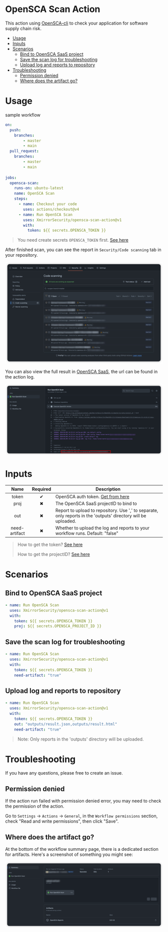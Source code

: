 # OpenSCA Scan Action<!-- omit in toc -->

This action using [OpenSCA-cli](https://github.com/XmirrorSecurity/OpenSCA-cli) to check your application for software supply chain risk.

- [Usage](#usage)
- [Inputs](#inputs)
- [Scenarios](#scenarios)
  - [Bind to OpenSCA SaaS project](#bind-to-opensca-saas-project)
  - [Save the scan log for troubleshooting](#save-the-scan-log-for-troubleshooting)
  - [Upload log and reports to repository](#upload-log-and-reports-to-repository)
- [Troubleshooting](#troubleshooting)
  - [Permission denied](#permission-denied)
  - [Where does the artifact go?](#where-does-the-artifact-go)


# Usage

sample workflow

```yaml
on:
  push:
    branches:
        - master
        - main
  pull_request:
    branches:
        - master
        - main

jobs:
  opensca-scan:
    runs-on: ubuntu-latest
    name: OpenSCA Scan
    steps:
      - name: Checkout your code
        uses: actions/checkout@v4
      - name: Run OpenSCA Scan
        uses: XmirrorSecurity/opensca-scan-action@v1
        with:
          token: ${{ secrets.OPENSCA_TOKEN }}
```

> You need create secrets `OPENSCA_TOKEN` first. [See here](https://docs.github.com/en/actions/reference/encrypted-secrets#creating-encrypted-secrets-for-a-repository)

After finished scan, you can see the report in `Security/Code scanning` tab in your repository. 

![sarif result](/resources/sarif-result.jpg)

You can also view the full result in [OpenSCA SaaS](https://opensca.xmirror.cn/console), the url can be found in the action log.

![action log](/resources/action-log.jpg)

# Inputs

| Name | Required | Description |
| :---: | :---: | --- |
| token | ✔ | OpenSCA auth token. [Get from here](https://opensca.xmirror.cn/console/auth-token) |
| proj | ✖ | The OpenSCA SaaS projectID to bind to |  |
| out | ✖ | Report to upload to repository. Use ',' to separate, only reports in the 'outputs' directory will be uploaded. |
| need-artifact | ✖ | Whether to upload the log and reports to your workflow runs. Default: "false" |

> How to get the token? [See here]()
> 
> How to get the projectID? [See here]()

# Scenarios

## Bind to OpenSCA SaaS project

```yaml
- name: Run OpenSCA Scan
  uses: XmirrorSecurity/opensca-scan-action@v1
  with:
    token: ${{ secrets.OPENSCA_TOKEN }}
    proj: ${{ secrets.OPENSCA_PROJECT_ID }}
```

## Save the scan log for troubleshooting

```yaml
- name: Run OpenSCA Scan
  uses: XmirrorSecurity/opensca-scan-action@v1
  with:
    token: ${{ secrets.OPENSCA_TOKEN }}
    need-artifact: "true"
```

## Upload log and reports to repository

```yaml
- name: Run OpenSCA Scan
  uses: XmirrorSecurity/opensca-scan-action@v1
  with:
    token: ${{ secrets.OPENSCA_TOKEN }}
    out: "outputs/result.json,outputs/result.html"
    need-artifact: "true"
```

> Note: Only reports in the 'outputs' directory will be uploaded.

# Troubleshooting

If you have any questions, please free to create an issue.

## Permission denied

If the action run failed with permission denied error, you may need to check the permission of the action.

Go to `Settings` -> `Actions` -> `General`, in the `Workflow permissions` section, check "Read and write permissions", then click "Save".

## Where does the artifact go?

At the bottom of the workflow summary page, there is a dedicated section for artifacts. Here's a screenshot of something you might see:

![artifacts](/resources/artifacts.jpg)
